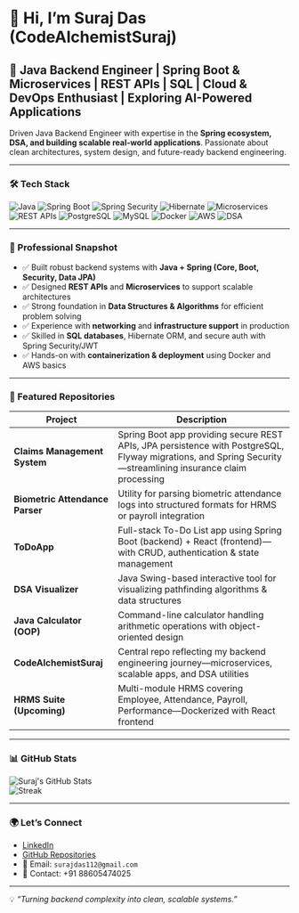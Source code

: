 # 👋 Hi, I’m **Suraj Das (CodeAlchemistSuraj)**

## 🚀 Java Backend Engineer | Spring Boot & Microservices | REST APIs | SQL | Cloud & DevOps Enthusiast | Exploring AI-Powered Applications  

Driven Java Backend Engineer with expertise in the **Spring ecosystem, DSA, and building scalable real-world applications**. Passionate about clean architectures, system design, and future-ready backend engineering.  

---

### 🛠 Tech Stack  
![Java](https://img.shields.io/badge/Java-ED8B00?style=for-the-badge&logo=openjdk&logoColor=white) 
![Spring Boot](https://img.shields.io/badge/Spring%20Boot-6DB33F?style=for-the-badge&logo=springboot&logoColor=white) 
![Spring Security](https://img.shields.io/badge/Spring%20Security-6DB33F?style=for-the-badge&logo=spring%20security&logoColor=white) 
![Hibernate](https://img.shields.io/badge/Hibernate-59666C?style=for-the-badge&logo=hibernate&logoColor=white) 
![Microservices](https://img.shields.io/badge/Microservices-FCA121?style=for-the-badge) 
![REST APIs](https://img.shields.io/badge/REST%20API-3776AB?style=for-the-badge) 
![PostgreSQL](https://img.shields.io/badge/PostgreSQL-316192?style=for-the-badge&logo=postgresql&logoColor=white) 
![MySQL](https://img.shields.io/badge/MySQL-005C84?style=for-the-badge&logo=mysql&logoColor=white) 
![Docker](https://img.shields.io/badge/Docker-2496ED?style=for-the-badge&logo=docker&logoColor=white) 
![AWS](https://img.shields.io/badge/AWS-FF9900?style=for-the-badge&logo=amazonaws&logoColor=white) 
![DSA](https://img.shields.io/badge/DSA-Learning-F4B400?style=for-the-badge)  

---

### 💼 Professional Snapshot  
- ✅ Built robust backend systems with **Java + Spring (Core, Boot, Security, Data JPA)**  
- ✅ Designed **REST APIs** and **Microservices** to support scalable architectures  
- ✅ Strong foundation in **Data Structures & Algorithms** for efficient problem solving  
- ✅ Experience with **networking** and **infrastructure support** in production  
- ✅ Skilled in **SQL databases**, Hibernate ORM, and secure auth with Spring Security/JWT  
- ✅ Hands-on with **containerization & deployment** using Docker and AWS basics  

---

### 📌 Featured Repositories  

| Project | Description |
|---------|-------------|
| **Claims Management System** | Spring Boot app providing secure REST APIs, JPA persistence with PostgreSQL, Flyway migrations, and Spring Security—streamlining insurance claim processing |
| **Biometric Attendance Parser** | Utility for parsing biometric attendance logs into structured formats for HRMS or payroll integration |
| **ToDoApp** | Full-stack To-Do List app using Spring Boot (backend) + React (frontend)—with CRUD, authentication & state management |
| **DSA Visualizer** | Java Swing-based interactive tool for visualizing pathfinding algorithms & data structures |
| **Java Calculator (OOP)** | Command-line calculator handling arithmetic operations with object-oriented design |
| **CodeAlchemistSuraj** | Central repo reflecting my backend engineering journey—microservices, scalable apps, and DSA utilities |
| **HRMS Suite (Upcoming)** | Multi-module HRMS covering Employee, Attendance, Payroll, Performance—Dockerized with React frontend |  

---

### 📊 GitHub Stats  
![Suraj's GitHub Stats](https://github-readme-stats.vercel.app/api?username=CodeAlchemistSuraj&show_icons=true&theme=radical)  
![Streak](https://github-readme-streak-stats.herokuapp.com/?user=CodeAlchemistSuraj&theme=radical)  

---

### 🌍 Let’s Connect  
- [LinkedIn](https://www.linkedin.com/in/codealchemistsuraj)  
- [GitHub Repositories](https://github.com/CodeAlchemistSuraj?tab=repositories)  
- 📧 Email: `surajdas112@gmail.com`  
- 📱 Contact: +91 88605474025  

---

💡 *“Turning backend complexity into clean, scalable systems.”*  
